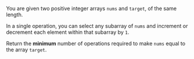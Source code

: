 You are given two positive integer arrays `nums` and `target`, of the same length.

In a single operation, you can select any subarray of `nums` and increment or decrement each element within that subarray by `1`.

Return the **minimum** number of operations required to make `nums` equal to the array `target`.